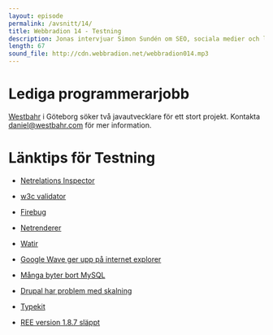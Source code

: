 ```yaml
---
layout: episode
permalink: /avsnitt/14/
title: Webbradion 14 - Testning
description: Jonas intervjuar Simon Sundén om SEO, sociala medier och länkbeten och vi pratar testning av webbplatser.
length: 67
sound_file: http://cdn.webbradion.net/webbradion014.mp3
---
```


Lediga programmerarjobb
===
[Westbahr](http://www.westbahr.com/) i Göteborg söker två javautvecklare för ett stort projekt. Kontakta daniel@westbahr.com för mer information. 

Länktips för Testning
===
  * [Netrelations Inspector](http://inspector.netrelations.se/)
  * [w3c validator](http://validator.w3.org/)
  * [Firebug](http://getfirebug.com/)
  * [Netrenderer](http://ipinfo.info/netrenderer/index.php)
  * [Watir](http://watir.com/)

  * [Google Wave ger upp på internet explorer](http://smarterware.org/3380/google-wave-team-gives-up-on-internet-explorer)
  * [Många byter bort MySQL](http://www.idg.se/2.1085/1.255205/manga-forbereder-flykt-fran-mysql)
  * [Drupal har problem med skalning](http://www.idg.se/2.1085/1.255348/drupals-agare-lovar-battring-i-host)
  * [Typekit](http://www.typekit.com/)
  * [REE version 1.8.7 släppt](http://blog.phusion.nl/2009/09/29/ruby-enterprise-edition-1-8-7-20090928-released/)
